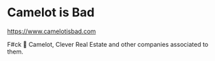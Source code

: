 # Camelot is Bad
https://www.camelotisbad.com

F#ck 🖕 Camelot, Clever Real Estate and other companies associated to them.
